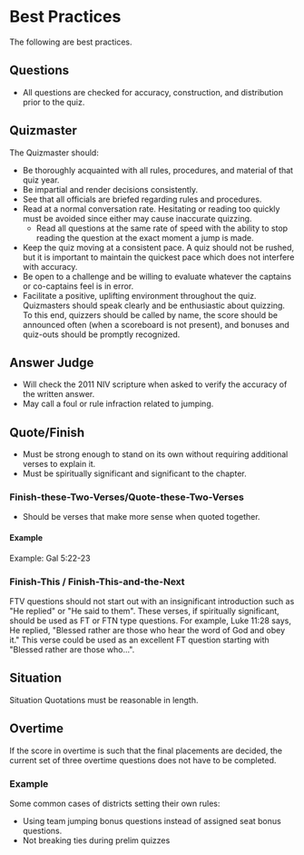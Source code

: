 # Best Practices

The following are best practices.

## Questions

- All questions are checked for accuracy, construction, and distribution prior to the quiz.

## Quizmaster

The Quizmaster should:

- Be thoroughly acquainted with all rules, procedures, and material of that quiz year.
- Be impartial and render decisions consistently.
- See that all officials are briefed regarding rules and procedures.
- Read at a normal conversation rate. Hesitating or reading too quickly must be avoided since either may cause inaccurate quizzing.
    - Read all questions at the same rate of speed with the ability to stop reading the question at the exact moment a jump is made.
- Keep the quiz moving at a consistent pace. A quiz should not be rushed, but it is important to maintain the quickest pace which does not interfere with accuracy.
- Be open to a challenge and be willing to evaluate whatever the captains or co-captains feel is in error.
- Facilitate a positive, uplifting environment throughout the quiz. Quizmasters should speak clearly and be enthusiastic about quizzing. To this end, quizzers should be called by name, the score should be announced often (when a scoreboard is not present), and bonuses and quiz-outs should be promptly recognized.

## Answer Judge

- Will check the 2011 NIV scripture when asked to verify the accuracy of the written answer.
- May call a foul or rule infraction related to jumping.

## Quote/Finish

- Must be strong enough to stand on its own without requiring additional verses to explain it.
- Must be spiritually significant and significant to the chapter.

### Finish-these-Two-Verses/Quote-these-Two-Verses

- Should be verses that make more sense when quoted together.

#### Example

Example: Gal 5:22-23

### Finish-This / Finish-This-and-the-Next

FTV questions should not start out with an insignificant introduction such as "He replied" or "He said to them". These verses, if spiritually significant, should be used as FT or FTN type questions. For example, Luke 11:28 says, He replied, "Blessed rather are those who hear the word of God and obey it." This verse could be used as an excellent FT question starting with "Blessed rather are those who...".

## Situation

Situation Quotations must be reasonable in length.

## Overtime

If the score in overtime is such that the final placements are decided, the current set of three overtime questions does not have to be completed.

### Example

Some common cases of districts setting their own rules:

- Using team jumping bonus questions instead of assigned seat bonus questions.
- Not breaking ties during prelim quizzes
